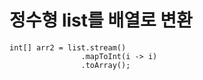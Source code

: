 # 정수형 list를 배열로 변환
```
int[] arr2 = list.stream()
                .mapToInt(i -> i)
                .toArray();
```
